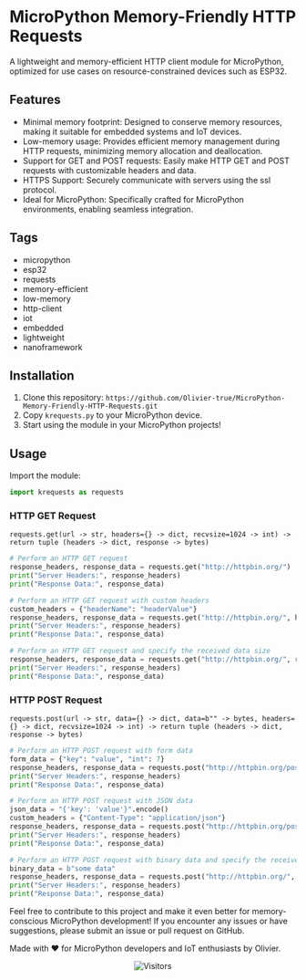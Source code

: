# MicroPython Memory-Friendly HTTP Requests

A lightweight and memory-efficient HTTP client module for MicroPython, optimized for use cases on resource-constrained devices such as ESP32.

## Features
- Minimal memory footprint: Designed to conserve memory resources, making it suitable for embedded systems and IoT devices.
- Low-memory usage: Provides efficient memory management during HTTP requests, minimizing memory allocation and deallocation.
- Support for GET and POST requests: Easily make HTTP GET and POST requests with customizable headers and data.
- HTTPS Support: Securely communicate with servers using the ssl protocol.
- Ideal for MicroPython: Specifically crafted for MicroPython environments, enabling seamless integration.

## Tags
- micropython
- esp32
- requests
- memory-efficient
- low-memory
- http-client
- iot
- embedded
- lightweight
- nanoframework

## Installation
1. Clone this repository: `https://github.com/Olivier-true/MicroPython-Memory-Friendly-HTTP-Requests.git`
2. Copy `krequests.py` to your MicroPython device.
3. Start using the module in your MicroPython projects!
## Usage
Import the module:
```python
import krequests as requests
```

### HTTP GET Request
```requests.get(url -> str, headers={} -> dict, recvsize=1024 -> int) -> return tuple (headers -> dict, response -> bytes)```
```python
# Perform an HTTP GET request
response_headers, response_data = requests.get("http://httpbin.org/")
print("Server Headers:", response_headers)
print("Response Data:", response_data)
```
```python
# Perform an HTTP GET request with custom headers
custom_headers = {"headerName": "headerValue"}
response_headers, response_data = requests.get("http://httpbin.org/", headers=custom_headers)
print("Server Headers:", response_headers)
print("Response Data:", response_data)
```
```python
# Perform an HTTP GET request and specify the received data size
response_headers, response_data = requests.get("http://httpbin.org/", recvsize=2048)
print("Server Headers:", response_headers)
print("Response Data:", response_data)
```
### HTTP POST Request
`requests.post(url -> str, data={} -> dict, data=b"" -> bytes, headers={} -> dict, recvsize=1024 -> int) -> return tuple (headers -> dict, response -> bytes)`
```python
# Perform an HTTP POST request with form data
form_data = {"key": "value", "int": 7}
response_headers, response_data = requests.post("http://httpbin.org/post", data=form_data)
print("Server Headers:", response_headers)
print("Response Data:", response_data)
```
```python
# Perform an HTTP POST request with JSON data
json_data = "{'key': 'value'}".encode()
custom_headers = {"Content-Type": "application/json"}
response_headers, response_data = requests.post("http://httpbin.org/post", data=json_data, headers=custom_headers)
print("Server Headers:", response_headers)
print("Response Data:", response_data)
```
```python
# Perform an HTTP POST request with binary data and specify the received data size
binary_data = b"some data"
response_headers, response_data = requests.post("http://httpbin.org/", data=binary_data, recvsize=2048)
print("Server Headers:", response_headers)
print("Response Data:", response_data)
```

Feel free to contribute to this project and make it even better for memory-conscious MicroPython development! If you encounter any issues or have suggestions, please submit an issue or pull request on GitHub.

Made with ❤️ for MicroPython developers and IoT enthusiasts by Olivier.

<p align="center"><img src="https://ipipip-gh.0xsql.repl.co/friendly-requests/views.png" alt="Visitors"></a></p>
